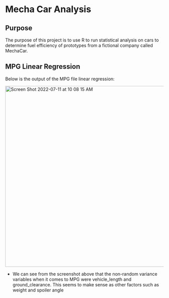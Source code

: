 # Mecha Car Analysis

## Purpose
The purpose of this project is to use R to run statistical analysis on cars to determine fuel efficiency of prototypes from a fictional company called MechaCar.

## MPG Linear Regression
Below is the output of the MPG file linear regression:

<img width="573" alt="Screen Shot 2022-07-11 at 10 08 15 AM" src="https://user-images.githubusercontent.com/23485764/178308739-ef21528f-6f29-4e17-9a15-48397c0591dc.png">

* We can see from the screenshot above that the non-random variance variables when it comes to MPG were vehicle_length and ground_clearance. This seems to make sense as other factors such as weight and spoiler angle 
